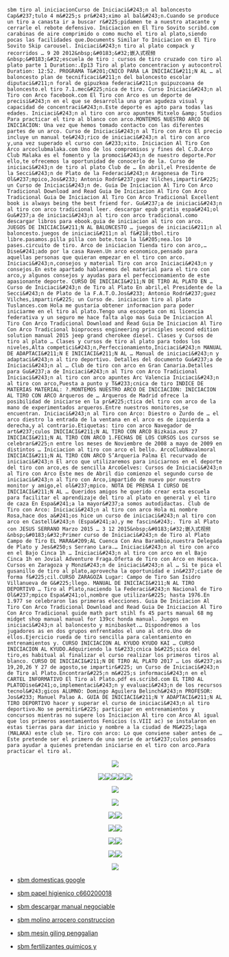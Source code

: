 
```
sbm tiro al iniciacionCurso de Iniciaci&#243;n al baloncesto Cap&#237;tulo 4 m&#225;s pr&#243;ximo al bal&#243;n.Cuando se produce un tiro a canasta ir a buscar r&#225;pidamen te a nuestro atacante y cerrarle el rebote defensivo. Iniciacion en El Tiro Sovito scribd.com carabinas de aire comprimido o como mucho el tiro al plato,siendo pocas las facilidades que.Documents Similar To Iniciacion en El Tiro Sovito Skip carousel. Iniciaci&#243;n tiro al plato compack y recorridos … 9 20 2012&nbsp;&#0183;&#32;嵌入式视频&nbsp;&#0183;&#32;escuela de tiro : cursos de tiro cruzado con tiro al plato parte 1 Duration:.Ep13 Tiro al plato concentracion y autocontrol Duration: 12:52. PROGRAMA T&#201;CNICO PARA LA INICIACI&#211;N AL … al baloncesto plan de tecnificaci&#211;n del baloncesto escolar diputaci&#211;n foral de gipuzkoa federaci&#211;n guipuzcoana de baloncesto.el tiro 7.1.mec&#225;nica de tiro. Curso Iniciaci&#243;n al Tiro con Arco facebook.com El Tiro con Arco es un deporte de precisi&#243;n en el que se desarrolla una gran agudeza visual y capacidad de concentraci&#243;n.Este deporte es apto para todas las edades. Iniciaci&#243;n al tiro con arco apuntes Mitxelo &amp; Studios Para practicar el tiro al blanco con arco.MONTEMOS NUESTRO ARCO DE INICIACION: Una vez que hemos tomado contacto con las diferentes partes de un arco. Curso de Iniciaci&#243;n al Tiro con Arco El precio incluye un manual te&#243;rico de iniciaci&#243;n al tiro con arco y,una vez superado el curso con &#233;xito. Iniciacion Al Tiro Con Arco arcoclubmalaka.com Uno de los compromisos y fines del C.D.Arco Club Malaka es el fomento y la promoci&#243;n de nuestro deporte.Por ello,te ofrecemos la oportunidad de conocerlo de la. Curso de iniciaci&#243;n de tiro al plato Club de … En abril,el Presidente de la Secci&#243;n de Plato de la Federaci&#243;n Aragonesa de Tiro Ol&#237;mpico,Jos&#233; Antonio Rodr&#237;guez Vilches,impartir&#225; un Curso de Iniciaci&#243;n de. Guia De Iniciacion Al Tiro Con Arco Tradicional Download and Read Guia De Iniciacion Al Tiro Con Arco Tradicional Guia De Iniciacion Al Tiro Con Arco Tradicional Excellent book is always being the best friend for. Gu&#237;a de iniciaci&#243;n al tiro con arco tradicional leer. descargar epub gratis espa&#241;ol Gu&#237;a de iniciaci&#243;n al tiro con arco tradicional.como descargar libros para ebook.guia de iniciacion al tiro con arco. JUEGOS DE INICIACI&#211;N AL BALONCESTO … juegos de iniciaci&#211;n al baloncesto.juegos de iniciaci&#211;n al f&#218;tbol.tiro libre.pasamos.pilla pilla con bote.toca la l&#205;nea.los 10 pases.circuito de tiro. Arco de iniciacion Tienda tiro con arco,… Dise&#241;ado por la casa Raven.Un arco economico,pensado para aquellas personas que quieran empezar en el tiro con arco. Iniciaci&#243;n,consejos y material Tiro con arco Iniciaci&#243;n y consejos.En este apartado hablaremos del material para el tiro con arco,y algunos consejos y ayudas para el perfeccionamiento de este apasionante deporte. CURSO DE INICIACI&#211;N DE TIRO AL PLATO EN … Curso de Iniciaci&#243;n de Tiro al Plato En abril,el Presidente de la Secci&#243;n de Plato de la F.A.T.O.Jos&#233; Antonio Rodr&#237;guez Vilches,impartir&#225; un Curso de. iniciacion tiro al plato Tuslances.com Hola me gustaria obtener informacion para poder iniciarme en el tiro al plato.Tengo una escopeta con mi licencia federativa y un seguro me hace falta algo mas Guia De Iniciacion Al Tiro Con Arco Tradicional Download and Read Guia De Iniciacion Al Tiro Con Arco Tradicional bioprocess engineering principles second edition solution manual 2015 jeep grand cherokee diesel. Clases y Cursos de tiro al plato … Clases y cursos de tiro al plato para todos los niveles,Alta competici&#243;n,Perfeccionamiento,Iniciaci&#243;n MANUAL DE ADAPTACI&#211;N E INICIACI&#211;N AL … Manual de iniciaci&#243;n y adaptaci&#243;n al tiro deportivo. Detalles del documento Gu&#237;a de Iniciaci&#243;n al … Club de tiro con arco en Gran Canaria.Detalles para Gu&#237;a de Iniciaci&#243;n al Tiro con Arco Tradicional Iniciaci&#243;n al tiro con arco apuntes Arc Valencia Iniciaci&#243;n al tiro con arco,Puesta a punto y T&#233;cnica de tiro INDICE DE MATERIAS MATERIAL: ?.MONTEMOS NUESTRO ARCO DE INICIACION: INICIACION AL TIRO CON ARCO Arqueros de … Arqueros de Madrid ofrece la posibilidad de iniciarse en la pr&#225;ctica del tiro con arco de la mano de experimentados arqueros.Entre nuestros monitores,se encuentran. Iniciaci&#243;n al Tiro con Arco: Diestro o Zurdo de … el arco diestro la entrada de la ventana en el arco es de izquierda a derecha,y al contrario.Etiquetas: tiro con arco Navegador de art&#237;culos INICIACI&#211;N AL TIRO CON ARCO Bizkaia.eus 27 INICIACI&#211;N AL TIRO CON ARCO 1.FECHAS DE LOS CURSOS Los cursos se celebrar&#225;n entre los meses de Noviembre de 2008 a mayo de 2009 en distintos … Iniciacion al tiro con arco el bello. ArcoClubNavalmoral INICIACI&#211;N AL TIRO CON ARCO S’Arqueria Palma El recurvado de iniciaci&#243;n El arco que utilizaremos para iniciarnos en el deporte del tiro con arco,es de sencilla ArcoGelves: Cursos de Iniciaci&#243;n al Tiro con Arco Este mes de Abril dio comienzo el segundo curso de iniciaci&#243;n al Tiro con Arco,impartido de nuevo por nuestro monitor y amigo,el ol&#237;mpico. NOTA DE PRENSA I CURSO DE INICIACI&#211;N AL … Queridos amigos he querido crear esta escuela para facilitar el aprendizaje del tiro al plato en general y el tiro de caza En Espa&#241;a la mayor&#237;a somos autodidactas. Club de Tiro con Arco: Iniciaci&#243;n al tiro con arco Hola mi nombre Rosa,hace dos a&#241;os hice un curso de iniciaci&#243;n al tiro con arco en Castell&#243;n (Espa&#241;a),y me fascin&#243;. Tiro al Plato con JESUS SERRANO Marzo 2015 … 3 12 2015&nbsp;&#0183;&#32;嵌入式视频&nbsp;&#0183;&#32;Primer curso de Iniciaci&#243;n de Tiro al Plato Campo de Tiro EL MARA&#209;AL Cuenca Con Ana Barambio,nuestra Delegada de Plato y Jes&#250;s Serrano Lara.… Iniciaci&#243;n al tiro con arco en el Bajo Cinca 1h … Iniciaci&#243;n al tiro con arco en el Bajo Cinca 1h en Jovial Adventure Fraga.Oferta de Tiro con Arco en Huesca. Cursos en Zaragoza y Monz&#243;n de iniciaci&#243;n al … Si te pica el gusanillo de tiro al plato,aprovecha la oportunidad e in&#237;ciate de forma f&#225;cil.CURSO ZARAGOZA Lugar: Campo de Tiro San Isidro Villanueva de G&#225;llego. MANUAL DE INICIACI&#211;N AL TIRO DEPORTIVO … Tiro al Plato,naciendo la Federaci&#243;n Nacional de Tiro Ol&#237;mpico Espa&#241;ol,nombre que utilizar&#225; hasta 1976.En 1.977 se celebraron las primeras elecciones. Guia De Iniciacion Al Tiro Con Arco Tradicional Download and Read Guia De Iniciacion Al Tiro Con Arco Tradicional guide math part stihl fs 45 parts manual 68 mg midget shop manual manual for 139cc honda manual. Juegos en iniciaci&#243;n al baloncesto y minibasket.… Dispondremos a los jugadores as en dos grupos enfrentados el uno al otro.Uno de ellos.Ejercicio rueda de tiro sencilla para calentamiento en entrenamientos y. CURSO INICIACION AL KYUDO KYUDO KAI … CURSO INICIACION AL KYUDO.Adquiriendo la t&#233;cnica b&#225;sica del tiro,es habitual al finalizar el curso realizar los primeros tiros al blanco. CURSO DE INICIACI&#211;N DE TIRO AL PLATO 2017 … Los d&#237;as 19,20,26 Y 27 de agosto,se impartir&#225; un Curso de Iniciaci&#243;n de Tiro al Plato.Encontrar&#225;n m&#225;s informaci&#243;n en el CARTEL INFORMATIVO El Tiro al Plato.pdf es.scribd.com EL TIRO AL PLATODise&#241;o,implementaci&#243;n y evaluaci&#243;n de los recursos tecnol&#243;gicos ALUMNO: Domingo Aguilera Belinch&#243;n PROFESOR: Jos&#233; Manuel Palao A. GUIA DE INICIACI&#211;N Y ADAPTACI&#211;N AL TIRO DEPORTIVO hacer y superar el curso de iniciaci&#243;n al tiro deportivo.No se permitir&#225; participar en entrenamientos y concursos mientras no supere los Iniciacion Al tiro con Arco Al igual que los primeros asentamientos Fenicios (s.VIII ac) se instalaron en estas tierras para dar inicio y nombre a la ciudad de M&#225;laga (MALAKA) este club se. Tiro con arco: Lo que conviene saber antes de … Este pretende ser el primero de una serie de art&#237;culos pensados para ayudar a quienes pretendan iniciarse en el tiro con arco.Para practicar el tiro al. 
```

<div align="center">

<a href="https://es-crusher.shibang-china.com/github&k=sbm+tiro+al+iniciacion"><img src="https://static.shibang-china.com/es/crusher/logo.jpg"></a>

<a href="https://es-crusher.shibang-china.com/github&k=sbm+tiro+al+iniciacion"><img src="https://static.shibang-china.com/es/crusher/index.jpg"></a><a href="https://es-crusher.shibang-china.com/material.htmlgithub&k=sbm+tiro+al+iniciacion"><img src="https://static.shibang-china.com/es/crusher/material.jpg"></a><a href="https://es-crusher.shibang-china.com/application.htmlgithub&k=sbm+tiro+al+iniciacion"><img src="https://static.shibang-china.com/es/crusher/application.jpg"></a><a href="https://es-crusher.shibang-china.com/aboutus.htmlgithub&k=sbm+tiro+al+iniciacion"><img src="https://static.shibang-china.com/es/crusher/aboutus.jpg"></a><a href="https://es-crusher.shibang-china.com/contact.htmlgithub&k=sbm+tiro+al+iniciacion"><img src="https://static.shibang-china.com/es/crusher/contact.jpg"></a>

<a href="https://es-crusher.shibang-china.com/github&k=sbm+tiro+al+iniciacion"><img src="https://static.shibang-china.com/es/crusher/banner.jpg"></a>

<a href="https://swt.shibang-china.com/github&k=sbm+tiro+al+iniciacion"><img src="https://static.shibang-china.com/es/crusher/text.jpg"></a>

<a href="https://swt.shibang-china.com/github&k=sbm+tiro+al+iniciacion"><img src="https://static.shibang-china.com/es/crusher/chat.jpg"></a><a href="https://es-crusher.shibang-china.com/contact.htmlgithub&k=sbm+tiro+al+iniciacion"><img src="https://static.shibang-china.com/es/crusher/message.jpg"></a>

<a href="https://es-crusher.shibang-china.com/products/pe.htmlgithub&k=sbm+tiro+al+iniciacion"><img src="https://static.shibang-china.com/es/crusher/pe.jpg"></a><a href="https://es-crusher.shibang-china.com/products/pf.htmlgithub&k=sbm+tiro+al+iniciacion"><img src="https://static.shibang-china.com/es/crusher/pf.jpg"></a>

<a href="https://es-crusher.shibang-china.com/products/hpt.htmlgithub&k=sbm+tiro+al+iniciacion"><img src="https://static.shibang-china.com/es/crusher/hpt.jpg"></a><a href="https://es-crusher.shibang-china.com/products/vsi.htmlgithub&k=sbm+tiro+al+iniciacion"><img src="https://static.shibang-china.com/es/crusher/vsi.jpg"></a>

<a href="https://es-crusher.shibang-china.com/products/klv.htmlgithub&k=sbm+tiro+al+iniciacion"><img src="https://static.shibang-china.com/es/crusher/klv.jpg"></a><a href="https://es-crusher.shibang-china.com/products/portable.htmlgithub&k=sbm+tiro+al+iniciacion"><img src="https://static.shibang-china.com/es/crusher/portable.jpg"></a>

<a href="https://swt.shibang-china.com/github&k=sbm+tiro+al+iniciacion"><img src="https://static.shibang-china.com/es/crusher/case.jpg"></a>

</div>


* [sbm domesticas google](sbm%20domesticas%20google.md)

* [sbm papel higienico c660200018](sbm%20papel%20higienico%20c660200018.md)

* [sbm descargar manual negociable](sbm%20descargar%20manual%20negociable.md)

* [sbm molino arrocero construccion](sbm%20molino%20arrocero%20construccion.md)

* [sbm mesin giling penggalian](sbm%20mesin%20giling%20penggalian.md)

* [sbm fertilizantes quimicos y](sbm%20fertilizantes%20quimicos%20y.md)